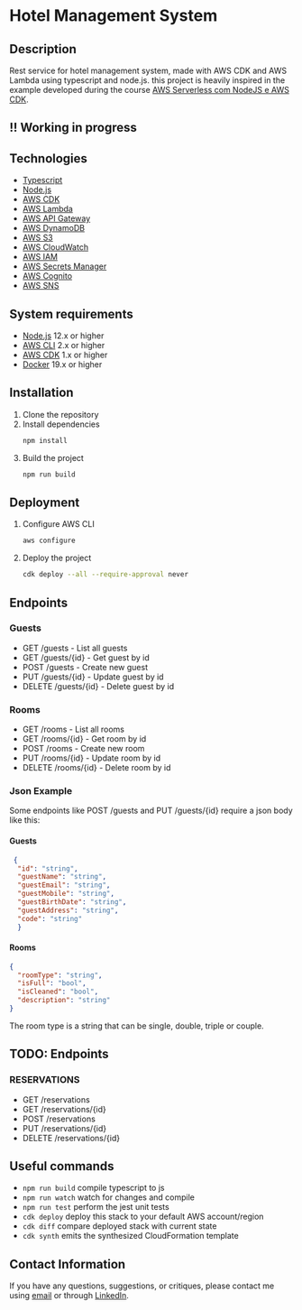 # Hotel Management System

## Description

Rest service for hotel management system, made with AWS CDK and AWS Lambda using typescript and node.js.
this project is heavily inspired in the example developed during the course [AWS Serverless com NodeJS e AWS CDK](https://siecola.com.br).

## !! Working in progress


## Technologies

- [Typescript](https://www.typescriptlang.org/)
- [Node.js](https://nodejs.org/en/)
- [AWS CDK](https://docs.aws.amazon.com/cdk/latest/guide/home.html)
- [AWS Lambda](https://docs.aws.amazon.com/lambda/latest/dg/welcome.html)
- [AWS API Gateway](https://docs.aws.amazon.com/apigateway/latest/developerguide/welcome.html)
- [AWS DynamoDB](https://docs.aws.amazon.com/amazondynamodb/latest/developerguide/Introduction.html)
- [AWS S3](https://docs.aws.amazon.com/s3/index.html)
- [AWS CloudWatch](https://docs.aws.amazon.com/AmazonCloudWatch/latest/monitoring/WhatIsCloudWatch.html)
- [AWS IAM](https://docs.aws.amazon.com/iam/index.html)
- [AWS Secrets Manager](https://docs.aws.amazon.com/secretsmanager/latest/userguide/intro.html)
- [AWS Cognito](https://docs.aws.amazon.com/cognito/latest/developerguide/what-is-amazon-cognito.html)
- [AWS SNS](https://docs.aws.amazon.com/sns/latest/dg/welcome.html)

## System requirements

- [Node.js](https://nodejs.org/en/) 12.x or higher
- [AWS CLI](https://docs.aws.amazon.com/cli/latest/userguide/cli-chap-install.html) 2.x or higher
- [AWS CDK](https://docs.aws.amazon.com/cdk/latest/guide/getting_started.html) 1.x or higher
- [Docker](https://docs.docker.com/get-docker/) 19.x or higher


## Installation

1. Clone the repository
2. Install dependencies
	```bash
	npm install
	```
3. Build the project
	```bash
	npm run build
	```

## Deployment

1. Configure AWS CLI
	```bash
	aws configure
	```
2. Deploy the project
	```bash
	cdk deploy --all --require-approval never
	```

## Endpoints

### Guests

- GET /guests - List all guests
- GET /guests/{id} - Get guest by id
- POST /guests - Create new guest
- PUT /guests/{id} - Update guest by id
- DELETE /guests/{id} - Delete guest by id

### Rooms

- GET /rooms - List all rooms
- GET /rooms/{id} - Get room by id
- POST /rooms - Create new room
- PUT /rooms/{id} - Update room by id
- DELETE /rooms/{id} - Delete room by id

### Json Example

Some endpoints like POST /guests and PUT /guests/{id} require a json body like this:

#### Guests

```json
 {
  "id": "string",
  "guestName": "string",
  "guestEmail": "string",
  "guestMobile": "string",
  "guestBirthDate": "string",
  "guestAddress": "string",
  "code": "string"
  }
```

#### Rooms

```json
{
  "roomType": "string",
  "isFull": "bool",
  "isCleaned": "bool",
  "description": "string"
}
```
The room type is a string that can be single, double, triple or couple. 


## TODO: Endpoints

### RESERVATIONS

- GET /reservations
- GET /reservations/{id}
- POST /reservations
- PUT /reservations/{id}
- DELETE /reservations/{id}

## Useful commands

* `npm run build`   compile typescript to js
* `npm run watch`   watch for changes and compile
* `npm run test`    perform the jest unit tests
* `cdk deploy`      deploy this stack to your default AWS account/region
* `cdk diff`        compare deployed stack with current state
* `cdk synth`       emits the synthesized CloudFormation template


## Contact Information

If you have any questions, suggestions, or critiques, please contact me using [email](mailto:anderson.higo2@gmail.com)
or through [LinkedIn](https://www.linkedin.com/in/andersonhsporto/).
